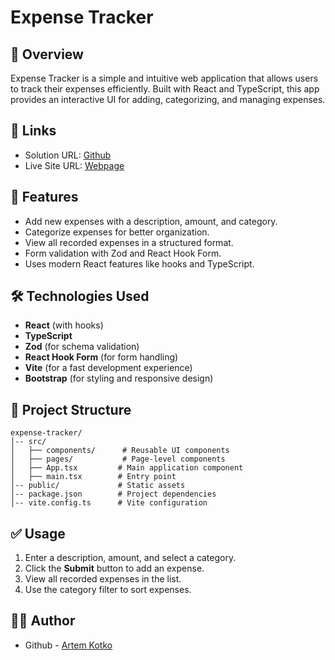 # Expense Tracker

## 📌 Overview
Expense Tracker is a simple and intuitive web application that allows users to track their expenses efficiently. Built with React and TypeScript, this app provides an interactive UI for adding, categorizing, and managing expenses.

## 🔗 Links

- Solution URL: [Github](https://github.com/artemkotko14/expense-tracker)
- Live Site URL: [Webpage](https://artemkotko14.github.io/expense-tracker/)

## 🚀 Features
- Add new expenses with a description, amount, and category.
- Categorize expenses for better organization.
- View all recorded expenses in a structured format.
- Form validation with Zod and React Hook Form.
- Uses modern React features like hooks and TypeScript.

## 🛠️ Technologies Used
- **React** (with hooks)
- **TypeScript**
- **Zod** (for schema validation)
- **React Hook Form** (for form handling)
- **Vite** (for a fast development experience)
- **Bootstrap** (for styling and responsive design)

## 📂 Project Structure
```
expense-tracker/
│-- src/
│   ├── components/      # Reusable UI components
│   ├── pages/           # Page-level components
│   ├── App.tsx         # Main application component
│   ├── main.tsx        # Entry point
│-- public/             # Static assets
│-- package.json        # Project dependencies
│-- vite.config.ts      # Vite configuration
```


## ✅ Usage
1. Enter a description, amount, and select a category.
2. Click the **Submit** button to add an expense.
3. View all recorded expenses in the list.
4. Use the category filter to sort expenses.

## 🧔‍♂️ Author

- Github - [Artem Kotko](https://github.com/artemkotko14)





